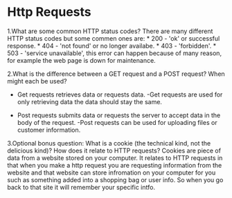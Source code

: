 # Http Requests

1.What are some common HTTP status codes?
    There are many different HTTP status codes but some commen ones are:
      * 200 - 'ok' or successful response.
      * 404 - 'not found' or no longer availabe.
      * 403 - 'forbidden'.
      * 503 - 'service unavailable', this error can happen because of many reason, for example the web page is down for maintenance.

2.What is the difference between a GET request and a POST request? When might each be used?
  * Get requests retrieves data or requests data.
    -Get requests are used for only retrieving data the data should stay the same.

  * Post requests submits data or requests the server to accept data in the body of the request.
    -Post requests can be used for uploading files or customer information.

3.Optional bonus question: What is a cookie (the technical kind, not the delicious kind)? How does it relate to HTTP requests?
  Cookies are piece of data from a website stored on your computer. It relates to HTTP requests in that when you make a http request you are requesting information from the website and that website can store infromation on your computer for you such as something added into a shopping bag or user info. So when you go back to that site it will remember your specific intfo.